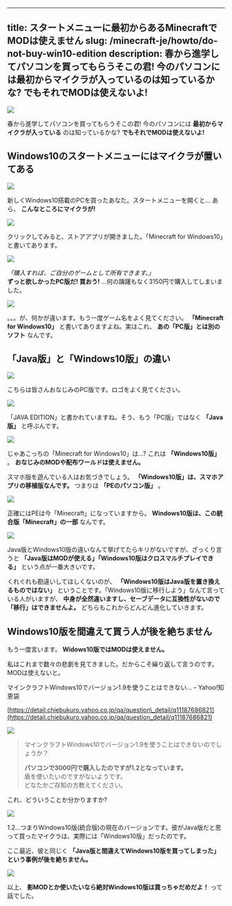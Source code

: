 
---
title: スタートメニューに最初からあるMinecraftでMODは使えません
slug: /minecraft-je/howto/do-not-buy-win10-edition
description: 春から進学してパソコンを買ってもらうそこの君! 今のパソコンには最初からマイクラが入っているのは知っているかな? でもそれでMODは使えないよ!
---

![](https://cdn-ak.f.st-hatena.com/images/fotolife/s/sasigume/20210208/20210208123521.png)

春から進学してパソコンを買ってもらうそこの君! 今のパソコンには **最初からマイクラが入っている** のは知っているかな? **でもそれでMODは使えないよ!**

## Windows10のスタートメニューにはマイクラが置いてある

![](https://cdn-ak.f.st-hatena.com/images/fotolife/s/sasigume/20210208/20210208091126.png)

新しくWindows10搭載のPCを買ったあなた。スタートメニューを開くと… あら、 **こんなところにマイクラが!**

![](https://cdn-ak.f.st-hatena.com/images/fotolife/s/sasigume/20210208/20210208102007.png)

クリックしてみると、ストアアプリが開きました。「Minecraft for Windows10」と書いてあります。

![](https://cdn-ak.f.st-hatena.com/images/fotolife/s/sasigume/20210208/20210208103328.png)

_「購入すれば、ご自分のゲームとして所有できます。」_  
**ずっと欲しかったPC版だ! 買おう!** …何の躊躇もなく3150円で購入してしまいました。

![](https://cdn-ak.f.st-hatena.com/images/fotolife/s/sasigume/20210208/20210208101341.png)

。。。が、何かが違います。もう一度ゲーム名をよく見てください。 **「Minecraft for Windows10」** と書いてありますよね。実はこれ、 **あの「PC版」とは別のソフト** なんです。

## 「Java版」と「Windows10版」の違い

![](https://cdn-ak.f.st-hatena.com/images/fotolife/s/sasigume/20210208/20210208094701.png)

こちらは皆さんおなじみのPC版です。ロゴをよく見てください。

![](https://cdn-ak.f.st-hatena.com/images/fotolife/s/sasigume/20210208/20210208101548.png)

「JAVA EDITION」と書かれていますね。そう、もう「PC版」ではなく **「Java版」** と呼ぶんです。

![](https://cdn-ak.f.st-hatena.com/images/fotolife/s/sasigume/20210208/20210208103306.png)

じゃあこっちの「Minecraft for Windows10」は…? これは **「Windows10版」** 。 **おなじみのMODや配布ワールドは使えません。**

スマホ版を遊んでいる人はお気づきでしょう。 **「Windows10版」は、スマホアプリの移植版なんです。** つまりは **「PEのパソコン版」** 。

![](https://cdn-ak.f.st-hatena.com/images/fotolife/s/sasigume/20210208/20210208102337.png)

正確にはPEは今「Minecraft」になっていますから。 **Windows10版は、この統合版「Minecraft」の一部** なんです。

![](https://cdn-ak.f.st-hatena.com/images/fotolife/s/sasigume/20210208/20210208105159.png)

Java版とWindows10版の違いなんて挙げてたらキリがないですが、ざっくり言うと **「Java版はMODが使える」「Windows10版はクロスマルチプレイできる」** という点が一番大きいです。

くれぐれも勘違いしてほしくないのが、 **「Windows10版はJava版を置き換えるものではない」** ということです。「Windows10版に移行しよう」なんて言っている人がいますが、 **中身が全然違いますし、セーブデータに互換性がないので「移行」はできませんよ。** どちらもこれからどんどん進化していきます。

## Windows10版を間違えて買う人が後を絶ちません

もう一度言います。 **Widows10版ではMODは使えません。**

私はこれまで数々の悲劇を見てきました。だからこそ繰り返して言うのです。MODは使えないと。

マインクラフトWindows10でバージョン1.9を使うことはできない… – Yahoo!知恵袋

[https://detail.chiebukuro.yahoo.co.jp/qa/question\_detail/q11187686821](https://detail.chiebukuro.yahoo.co.jp/qa/question_detail/q11187686821)

![](https://cdn-ak.f.st-hatena.com/images/fotolife/s/sasigume/20210208/20210208114956.png)

> マインクラフトWindows10でバージョン1.9を使うことはできないのでしょうか？
> 
> **パソコンで3000円で購入したのですが1.2となっています。**  
> 盾を使いたいのですがないようです。  
> どなたかご存知の方教えてください。

これ、どういうことか分かりますか?

![](https://cdn-ak.f.st-hatena.com/images/fotolife/s/sasigume/20210208/20210208103155.png)

1.2…つまりWindows10版(統合版)の現在のバージョンです。彼がJava版だと思って買ったマイクラは、実際には「Windows10版」だったのです。

ここ最近、彼と同じく **「Java版と間違えてWindows10版を買ってしまった」という事例が後を絶ちません。**

![](https://cdn-ak.f.st-hatena.com/images/fotolife/s/sasigume/20210208/20210208091835.png)

以上、 **影MODとか使いたいなら絶対Windows10版は買っちゃだめだよ！** って話でした。